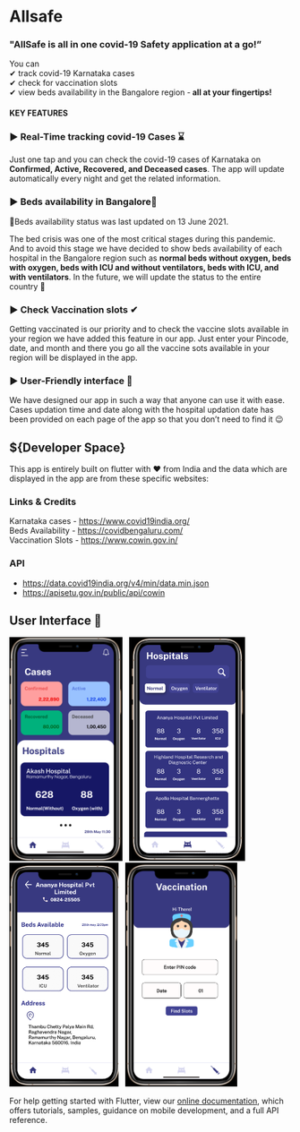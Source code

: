 # Allsafe

### "AllSafe is all in one covid-19 Safety application at a go!”
You can </br>
✔ track covid-19 Karnataka cases </br>
✔ check for vaccination slots </br>
✔ view beds availability in the Bangalore region -<b> all at your fingertips!</b>

#### KEY FEATURES

### ▶ Real-Time tracking covid-19 Cases ⌛

  Just one tap and you can check the covid-19 cases of Karnataka on <b>Confirmed, Active, Recovered, and Deceased cases</b>. The app will update automatically every night and get the related information.
	
### ▶ Beds availability in Bangalore🏥
	
📌Beds availability status was last updated on 13 June 2021.

  The bed crisis was one of the most critical stages during this pandemic. And to avoid this stage we have decided to show beds availability of each hospital in the Bangalore region such as <b>normal beds without oxygen, beds with oxygen, beds with ICU and without ventilators, beds with ICU, and with ventilators</b>. In the future, we will update the status to the entire country 💪


### ▶ Check Vaccination slots ✔
		
  Getting vaccinated is our priority and to check the vaccine slots available in your region we have added this feature in our app. Just enter your Pincode, date, and month and there you go all the vaccine sots available in your region will be displayed in the app.

### ▶ User-Friendly interface 📱
	
We have designed our app in such a way that anyone can use it with ease. Cases updation time and date along with the hospital updation date has been provided on each page of the app so that you don’t need to find it 😉

## ${Developer Space}

This app is entirely built on flutter with ♥ from India and the data which are displayed in the app are from these specific websites:

### Links & Credits </br> 
Karnataka cases - https://www.covid19india.org/ </br>
Beds Availability - https://covidbengaluru.com/ </br>
Vaccination Slots - https://www.cowin.gov.in/ </br>

### API 
  + https://data.covid19india.org/v4/min/data.min.json
  + https://apisetu.gov.in/public/api/cowin



## User Interface 🍇

<img src="prototype/home_page.png" height=400> &nbsp; <img src="prototype/hospital_page.png" height=400> &nbsp; <img src="prototype/hospital_detail_page.png" height=400> &nbsp; <img src="prototype/vaccination_page.png" height=400>



For help getting started with Flutter, view our
[online documentation](https://flutter.dev/docs), which offers tutorials,
samples, guidance on mobile development, and a full API reference.

